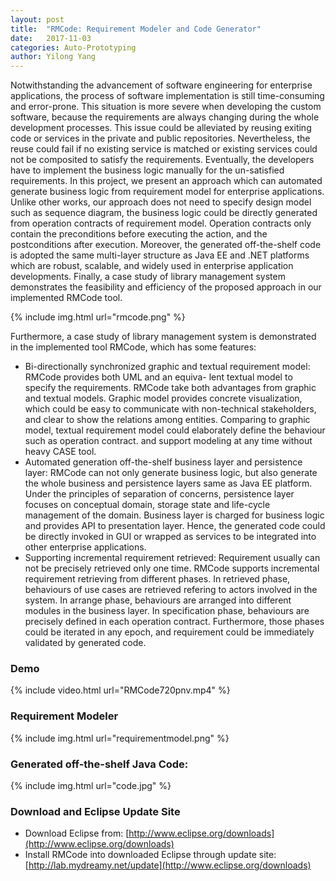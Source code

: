 ```yaml
---
layout: post
title:  "RMCode: Requirement Modeler and Code Generator"
date:   2017-11-03
categories: Auto-Prototyping
author: Yilong Yang
---
```


Notwithstanding the advancement of software engineering for enterprise applications, the process of software implementation is still time-consuming and error-prone. This situation is more severe when developing the custom software, because the requirements are always changing during the whole development processes. This issue could be alleviated by reusing exiting code or services in the private and public repositories. Nevertheless, the reuse could fail if no existing service is matched or existing services could not be composited to satisfy the requirements. Eventually, the developers have to implement the business logic manually for the un-satisfied requirements. In this project, we present an approach which can automated generate business logic from requirement model for enterprise applications. Unlike other works, our approach does not need to specify design model such as sequence diagram, the business logic could be directly generated from operation contracts of requirement model. Operation contracts only contain the preconditions before executing the action, and the postconditions after execution. Moreover, the generated off-the-shelf code is adopted the same multi-layer structure as Java EE and .NET platforms which are robust, scalable, and widely used in enterprise application developments. Finally, a case study of library management system demonstrates the feasibility and efficiency of the proposed approach in our implemented RMCode tool.

{% include img.html url="rmcode.png" %}

Furthermore, a case study of library management system is demonstrated in the implemented tool RMCode, which has some features:

- Bi-directionally synchronized graphic and textual requirement model: RMCode provides both UML and an equiva- lent textual model to specify the requirements. RMCode take both advantages from graphic and textual models. Graphic model provides concrete visualization, which could be easy to communicate with non-technical stakeholders, and clear to show the relations among entities. Comparing to graphic model, textual requirement model could elaborately define the behaviour such as operation contract. and support modeling at any time without heavy CASE tool.
- Automated generation off-the-shelf business layer and persistence layer: RMCode can not only generate business logic, but also generate the whole business and persistence layers same as Java EE platform. Under the principles of separation of concerns, persistence layer focuses on conceptual domain, storage state and life-cycle management of the domain. Business layer is charged for business logic and provides API to presentation layer. Hence, the generated code could be directly invoked in GUI or wrapped as services to be integrated into other enterprise applications.
- Supporting incremental requirement retrieved: Requirement usually can not be precisely retrieved only one time. RMCode supports incremental requirement retrieving from different phases. In retrieved phase, behaviours of use cases are retrieved refering to actors involved in the system. In arrange phase, behaviours are arranged into different modules in the business layer. In specification phase, behaviours are precisely defined in each operation contract. Furthermore, those phases could be iterated in any epoch, and requirement could be immediately validated by generated code.

### Demo
{% include video.html url="RMCode720pnv.mp4" %}

### Requirement Modeler
{% include img.html url="requirementmodel.png" %}

### Generated off-the-shelf Java Code:
{% include img.html url="code.jpg" %}

### Download and Eclipse Update Site
- Download Eclipse from: [http://www.eclipse.org/downloads](http://www.eclipse.org/downloads)
- Install RMCode into downloaded Eclipse through update site: [http://lab.mydreamy.net/update](http://www.eclipse.org/downloads)